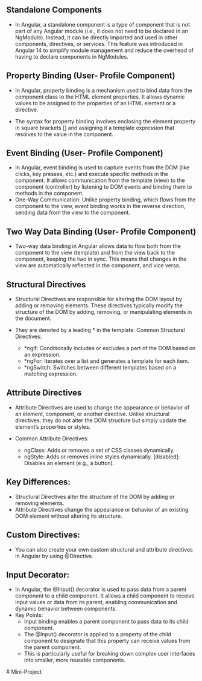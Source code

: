 ## Standalone Components
 - In Angular, a standalone component is a type of component that is not part of any Angular module (i.e., it does not need to be declared in an NgModule). Instead, it can be directly imported and used in other components, directives, or services. This feature was introduced in Angular 14 to simplify module management and reduce the overhead of having to declare components in NgModules.

## Property Binding (User- Profile Component)
 - In Angular, property binding is a mechanism used to bind data from the component class to the HTML element properties. It allows dynamic values to be assigned to the properties of an HTML element or a directive.

 - The syntax for property binding involves enclosing the element property in square brackets [] and assigning it a template expression that resolves to the value in the component.

 ## Event Binding (User- Profile Component)
 - In Angular, event binding is used to capture events from the DOM (like clicks, key presses, etc.) and execute specific methods in the component. It allows communication from the template (view) to the component (controller) by listening to DOM events and binding them to methods in the component.
 - One-Way Communication: Unlike property binding, which flows from the component to the view, event binding works in the reverse direction, sending data from the view to the component.

 ## Two Way Data Binding (User- Profile Component)
 - Two-way data binding in Angular allows data to flow both from the component to the view (template) and from the view back to the component, keeping the two in sync. This means that changes in the view are automatically reflected in the component, and vice versa.

 ## Structural Directives
 - Structural Directives are responsible for altering the DOM layout by adding or removing elements. These directives typically modify the structure of the DOM by adding, removing, or manipulating elements in the document.

 - They are denoted by a leading * in the template.
Common Structural Directives:
   - *ngIf: Conditionally includes or excludes a part of the DOM based on an expression.
   - *ngFor: Iterates over a list and generates a template for each item.
   - *ngSwitch: Switches between different templates based on a matching expression.

## Attribute Directives
   - Attribute Directives are used to change the appearance or behavior of an element, component, or another directive. Unlike structural directives, they do not alter the DOM structure but simply update the element’s properties or styles.

 - Common Attribute Directives:
    - ngClass: Adds or removes a set of CSS classes dynamically.
    - ngStyle: Adds or removes inline styles dynamically.
[disabled]: Disables an element (e.g., a button).


## Key Differences:
   - Structural Directives alter the structure of the DOM by adding or removing elements.
   - Attribute Directives change the appearance or behavior of an existing DOM element without altering its structure.

## Custom Directives:
  - You can also create your own custom structural and attribute directives in Angular by using @Directive.

## Input Decorator: 

- In Angular, the @Input() decorator is used to pass data from a parent component to a child component. It allows a child component to receive input values or data from its parent, enabling communication and dynamic behavior between components.
- Key Points:
    - Input binding enables a parent component to pass data to its child component.
    - The @Input() decorator is applied to a property of the child component to designate that this property can receive values from the parent component.
    - This is particularly useful for breaking down complex user interfaces into smaller, more reusable components.

#   M i n i - P r o j e c t  
 